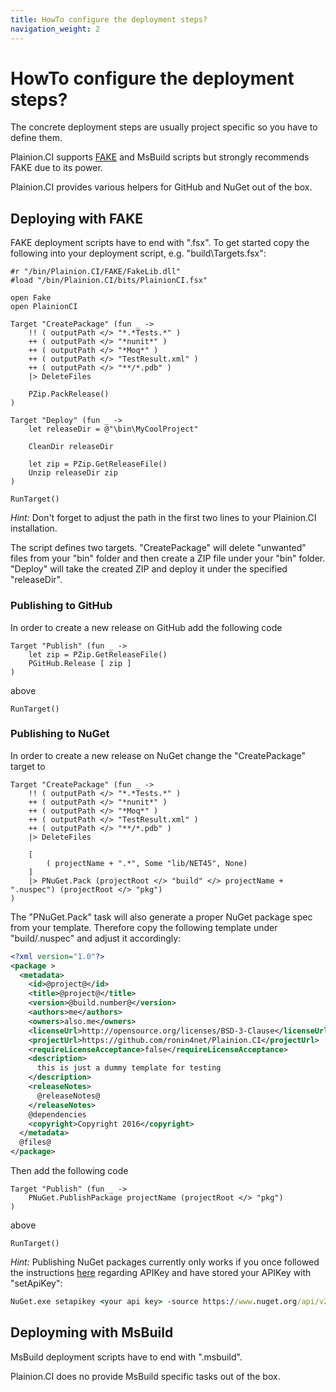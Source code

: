 ```yaml
---
title: HowTo configure the deployment steps?
navigation_weight: 2
---
```


# HowTo configure the deployment steps?

The concrete deployment steps are usually project specific so you have to define them.

Plainion.CI supports [FAKE](https://fake.build/) and MsBuild scripts but strongly recommends FAKE due to its power.

Plainion.CI provides various helpers for GitHub and NuGet out of the box.


## Deploying with FAKE

FAKE deployment scripts have to end with ".fsx".
To get started copy the following into your deployment script, e.g. "build\Targets.fsx":

```F#
#r "/bin/Plainion.CI/FAKE/FakeLib.dll"
#load "/bin/Plainion.CI/bits/PlainionCI.fsx"

open Fake
open PlainionCI

Target "CreatePackage" (fun _ ->
    !! ( outputPath </> "*.*Tests.*" )
    ++ ( outputPath </> "*nunit*" )
    ++ ( outputPath </> "*Moq*" )
    ++ ( outputPath </> "TestResult.xml" )
    ++ ( outputPath </> "**/*.pdb" )
    |> DeleteFiles

    PZip.PackRelease()
)

Target "Deploy" (fun _ ->
    let releaseDir = @"\bin\MyCoolProject"

    CleanDir releaseDir

    let zip = PZip.GetReleaseFile()
    Unzip releaseDir zip
)

RunTarget()
```

*Hint:* Don't forget to adjust the path in the first two lines to your Plainion.CI installation.

The script defines two targets. "CreatePackage" will delete "unwanted" files from your "bin" folder and 
then create a ZIP file under your "bin" folder.
"Deploy" will take the created ZIP and deploy it under the specified "releaseDir".

### Publishing to GitHub

In order to create a new release on GitHub add the following code

```F#
Target "Publish" (fun _ ->
    let zip = PZip.GetReleaseFile()
    PGitHub.Release [ zip ]
)
```

above

```F#
RunTarget()
```

### Publishing to NuGet

In order to create a new release on NuGet change the "CreatePackage" target to

```F#
Target "CreatePackage" (fun _ ->
    !! ( outputPath </> "*.*Tests.*" )
    ++ ( outputPath </> "*nunit*" )
    ++ ( outputPath </> "*Moq*" )
    ++ ( outputPath </> "TestResult.xml" )
    ++ ( outputPath </> "**/*.pdb" )
    |> DeleteFiles

    [
        ( projectName + ".*", Some "lib/NET45", None)
    ]
    |> PNuGet.Pack (projectRoot </> "build" </> projectName + ".nuspec") (projectRoot </> "pkg")
)
```

The "PNuGet.Pack" task will also generate a proper NuGet package spec from your template. Therefore 
copy the following template under "build/<projectname>.nuspec" and adjust it accordingly:

```Xml
<?xml version="1.0"?>
<package >
  <metadata>
    <id>@project@</id>
    <title>@project@</title>
    <version>@build.number@</version>
    <authors>me</authors>
    <owners>also.me</owners>
    <licenseUrl>http://opensource.org/licenses/BSD-3-Clause</licenseUrl>
    <projectUrl>https://github.com/ronin4net/Plainion.CI</projectUrl>
    <requireLicenseAcceptance>false</requireLicenseAcceptance>
    <description>
      this is just a dummy template for testing
    </description>
    <releaseNotes>
      @releaseNotes@
    </releaseNotes>
    @dependencies
    <copyright>Copyright 2016</copyright>
  </metadata>
  @files@
</package>
```

Then add the following code

```F#
Target "Publish" (fun _ ->
    PNuGet.PublishPackage projectName (projectRoot </> "pkg")
)
```

above

```F#
RunTarget()
```

*Hint:* Publishing NuGet packages currently only works if you once followed the instructions [here](https://docs.nuget.org/ndocs/create-packages/publish-a-package) 
regarding APIKey and have stored your APIKey with "setApiKey":

```cmd
NuGet.exe setapikey <your api key> -source https://www.nuget.org/api/v2/package
```

## Deployming with MsBuild

MsBuild deployment scripts have to end with ".msbuild".

Plainion.CI does no provide MsBuild specific tasks out of the box. 

